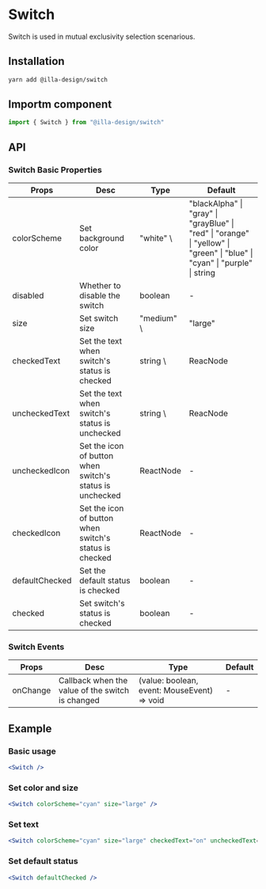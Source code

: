 # Switch

Switch is used in mutual exclusivity selection scenarious.

## Installation

```bash
yarn add @illa-design/switch
```

## Importm component

```jsx
import { Switch } from "@illa-design/switch"
```

## API

### Switch Basic Properties

| Props          | Desc                                                      | Type        | Default                                                                                                                                        |
| -------------- | --------------------------------------------------------- | ----------- | ---------------------------------------------------------------------------------------------------------------------------------------------- |
| colorScheme    | Set background color                                      | "white" \  | "blackAlpha" \| "gray" \| "grayBlue" \| "red" \| "orange" \| "yellow" \| "green" \| "blue"  \| "cyan" \| "purple" \| string | "blue" |
| disabled       | Whether to disable the switch                             | boolean     | -                                                                                                                                              |
| size           | Set switch size                                           | "medium" \ | "large"                                          | "medium"                                                                                    |
| checkedText    | Set the text when switch's status is checked              | string \   | ReacNode                                           | -                                                                                         |
| uncheckedText  | Set the text when switch's status is unchecked            | string \   | ReacNode                                           | -                                                                                         |
| uncheckedIcon  | Set the icon of button  when switch's status is unchecked | ReactNode   | -                                                                                                                                              |
| checkedIcon    | Set the icon of button  when switch's status is checked   | ReactNode   | -                                                                                                                                              |
| defaultChecked | Set the default status is checked                         | boolean     | -                                                                                                                                              |
| checked        | Set switch's status is checked                            | boolean     | -                                                                                                                                              |

### Switch Events

| Props    | Desc                                             | Type                                        | Default |
| -------- | ------------------------------------------------ | ------------------------------------------- | ------- |
| onChange | Callback when the value of the switch is changed | (value: boolean, event: MouseEvent) => void | -       |



## Example

### Basic usage

```jsx
<Switch />
```

### Set color and size

```jsx
<Switch colorScheme="cyan" size="large" />
```

### Set text

```jsx
<Switch colorScheme="cyan" size="large" checkedText="on" uncheckedText="off" />
```

### Set default status

```jsx
<Switch defaultChecked />
```
